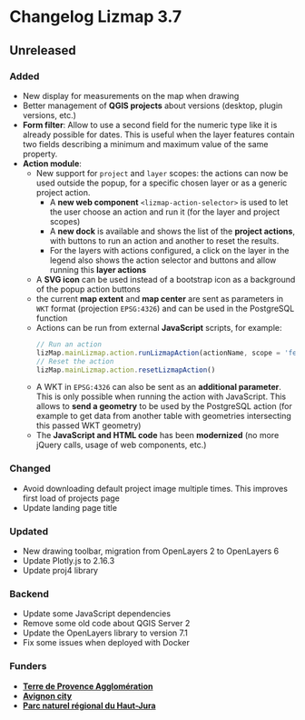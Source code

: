 # Changelog Lizmap 3.7

## Unreleased

### Added

* New display for measurements on the map when drawing
* Better management of **QGIS projects** about versions (desktop, plugin versions, etc.)
* **Form filter**: Allow to use a second field for the numeric type like it is already possible for dates.
  This is useful when the layer features contain two fields describing a minimum and maximum value of the same property.
* **Action module**:
  * New support for `project` and `layer` scopes: the actions can now be used outside the popup, for a specific chosen layer or as a generic project action.
    - A **new web component** `<lizmap-action-selector>` is used to let the user choose an action and run it (for the layer and project scopes)
    - A **new dock** is available and shows the list of the **project actions**, with buttons to run an action and another to reset the results.
    - For the layers with actions configured, a click on the layer in the legend also shows the action selector and buttons and allow running this **layer actions**
  * A **SVG icon** can be used instead of a bootstrap icon as a background of the popup action buttons
  * the current **map extent** and **map center** are sent as parameters in `WKT` format (projection `EPSG:4326`) and can be used in the PostgreSQL function
  * Actions can be run from external **JavaScript** scripts, for example:
    ```javascript
    // Run an action
    lizMap.mainLizmap.action.runLizmapAction(actionName, scope = 'feature', layerId = null, featureId = null, wkt = null);
    // Reset the action
    lizMap.mainLizmap.action.resetLizmapAction()
    ```
  * A WKT in `EPSG:4326` can also be sent as an **additional parameter**. This is only possible when running the action with JavaScript. This allows to **send a geometry** to be used by the PostgreSQL action (for example to get data from another table with geometries intersecting this passed WKT geometry)
  * The **JavaScript and HTML code** has been **modernized** (no more jQuery calls, usage of web components, etc.)

### Changed

* Avoid downloading default project image multiple times. This improves first load of projects page
* Update landing page title

### Updated

* New drawing toolbar, migration from OpenLayers 2 to OpenLayers 6
* Update Plotly.js to 2.16.3
* Update proj4 library

### Backend

* Update some JavaScript dependencies
* Remove some old code about QGIS Server 2
* Update the OpenLayers library to version 7.1
* Fix some issues when deployed with Docker

### Funders

* **[Terre de Provence Agglomération](https://www.terredeprovence-agglo.com)**
* **[Avignon city](https://www.avignon.fr)**
* **[Parc naturel régional du Haut-Jura](http://www.parc-haut-jura.fr/)**
